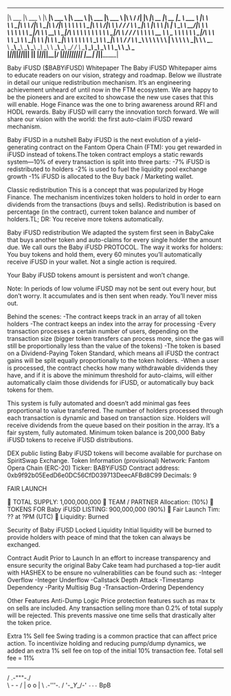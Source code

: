  ________  _______   ________  _______   ________           ________  _______   ___      ___      ________  ________  ________  _________  _______   ___          
|\   ___ \|\  ___ \ |\   ____\|\  ___ \ |\   ___  \        |\   ___ \|\  ___ \ |\  \    /  /|    |\   ____\|\   __  \|\   __  \|\___   ___\\  ___ \ |\  \         
\ \  \_|\ \ \   __/|\ \  \___|\ \   __/|\ \  \\ \  \       \ \  \_|\ \ \   __/|\ \  \  /  / /    \ \  \___|\ \  \|\  \ \  \|\  \|___ \  \_\ \   __/|\ \  \        
 \ \  \ \\ \ \  \_|/_\ \  \  __\ \  \_|/_\ \  \\ \  \       \ \  \ \\ \ \  \_|/_\ \  \/  / /      \ \  \    \ \   __  \ \   _  _\   \ \  \ \ \  \_|/_\ \  \       
  \ \  \_\\ \ \  \_|\ \ \  \|\  \ \  \_|\ \ \  \\ \  \       \ \  \_\\ \ \  \_|\ \ \    / /        \ \  \____\ \  \ \  \ \  \\  \|   \ \  \ \ \  \_|\ \ \  \____  
   \ \_______\ \_______\ \_______\ \_______\ \__\\ \__\       \ \_______\ \_______\ \__/ /          \ \_______\ \__\ \__\ \__\\ _\    \ \__\ \ \_______\ \_______\
    \|_______|\|_______|\|_______|\|_______|\|__| \|__|        \|_______|\|_______|\|__|/            \|_______|\|__|\|__|\|__|\|__|    \|__|  \|_______|\|_______|
                                                                                                                                                                  
                                                                                                                                                                  
                                                                                                                                                                  
Baby iFUSD ($BABYiFUSD)
Whitepaper
The Baby iFUSD Whitepaper aims to educate readers on our vision, strategy and roadmap. Below we illustrate in detail our unique redistribution mechanism. It’s an engineering achievement unheard of until now in the FTM ecosystem. We are happy to be the pioneers and are excited to showcase the new use cases that this will enable. Hoge Finance was the one to bring awareness around RFI and HODL rewards. Baby iFUSD will carry the innovation torch forward. We will share our vision with the world: the first auto-claim iFUSD reward mechanism.

Baby iFUSD in a nutshell
Baby iFUSD is the next evolution of a yield-generating contract on the Fantom Opera Chain (FTM): you get rewarded in iFUSD instead of tokens.The token contract employs a static rewards system—10% of every transaction is split into three parts:
-7% iFUSD is redistributed to holders
-2% is used to fuel the liquidity pool exchange growth
-1% iFUSD is allocated to the Buy back / Marketing wallet.

Classic redistribution
This is a concept that was popularized by Hoge Finance. The mechanism incentivizes token holders to hold in order to earn dividends from the transactions (buys and sells).
Redistribution is based on percentage (in the contract), current token balance and number of holders.TL; DR: You receive more tokens automatically.

Baby iFUSD redistribution
We adapted the system first seen in BabyCake that buys another token and auto-claims for every single holder the amount due. We call ours the Baby iFUSD PROTOCOL.
The way it works for holders: You buy tokens and hold them, every 60 minutes you’ll automatically receive iFUSD in your wallet. Not a single action is required.

Your Baby iFUSD tokens amount is persistent and won’t change.

Note: In periods of low volume iFUSD may not be sent out every hour, but don’t worry. It accumulates and is then sent when ready. You’ll never miss out.

Behind the scenes:
-The contract keeps track in an array of all token holders
-The contract keeps an index into the array for processing
-Every transaction processes a certain number of users, depending on the transaction size (bigger token transfers can process more, since the gas will still be proportionally less than the value of the tokens)
-The token is based on a Dividend-Paying Token Standard, which means all iFUSD the contract gains will be split equally proportionally to the token holders.
-When a user is processed, the contract checks how many withdrawable dividends they have, and if it is above the minimum threshold for auto-claims, will either automatically claim those dividends for iFUSD, or automatically buy back tokens for them.

This system is fully automated and doesn’t add minimal gas fees proportional to value transferred. The number of holders processed through each transaction is dynamic and based on transaction size. Holders will receive dividends from the queue based on their position in the array. It’s a fair system, fully automated. Minimum token balance is 200,000 Baby iFUSD tokens to receive iFUSD distributions.

DEX public listing
Baby iFUSD tokens will become available for purchase on SpiritSwap Exchange.
Token Information (provisional)
Network: Fantom Opera Chain (ERC-20) Ticker: BABYiFUSD
Contract address: 0xb9f92b05EedD6e0DC56CfD039713DeecAFBd8C99 Decimals: 9

FAIR LAUNCH

🔆 TOTAL SUPPLY: 1,000,000,000
🔆 TEAM / PARTNER Allocation: (10%)
🔆 TOKENS FOR Baby iFUSD LISTING: 900,000,000 (90%)
🔅 Fair Launch Tim: ?? at ?PM (UTC)
🔅 Liquidity: Burned


Security of Baby iFUSD
Locked Liquidity
Initial liquidity will be burned to provide holders with peace of mind that the token can always be exchanged. 

Contract Audit Prior to Launch
In an effort to increase transparency and ensure security the original Baby Cake team had purchased a top-tier audit with HASHEX to be ensure no vulnerabilities can be found such as:
-Integer Overflow
-Integer Underflow
-Callstack Depth Attack
-Timestamp Dependency
-Parity Multisig Bug
-Transaction-Ordering Dependency

Other Features
Anti-Dump Logic
Price protection features such as max tx on sells are included. Any transaction selling more than 0.2% of total supply will be rejected. This prevents massive one time sells that drastically alter the token price.

Extra 1% Sell fee
Swing trading is a common practice that can affect price action. To incentivize holding and reducing pump/dump dynamics, we added an extra 1% sell fee on top of the initial 10% transaction fee. Total sell fee = 11%
 __         __
/  \.-"""-./  \
\    -   -    /
 |   o   o   |
 \  .-'''-.  /
  '-\__Y__/-'
     `---` BpB
